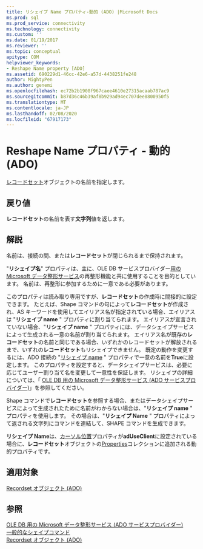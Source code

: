 ```yaml
---
title: リシェイプ Name プロパティ-動的 (ADO) |Microsoft Docs
ms.prod: sql
ms.prod_service: connectivity
ms.technology: connectivity
ms.custom: ''
ms.date: 01/19/2017
ms.reviewer: ''
ms.topic: conceptual
apitype: COM
helpviewer_keywords:
- Reshape Name property [ADO]
ms.assetid: 690229d1-46cc-42e6-a57d-4438251fe248
author: MightyPen
ms.author: genemi
ms.openlocfilehash: ec72b2b1908f967caee4610e27315acaab787ac9
ms.sourcegitcommit: b87d36c46b39af8b929ad94ec707dee8800950f5
ms.translationtype: MT
ms.contentlocale: ja-JP
ms.lasthandoff: 02/08/2020
ms.locfileid: "67917173"
---
```

# <a name="reshape-name-property-dynamic-ado"></a>Reshape Name プロパティ - 動的 (ADO)
[レコードセット](../../../ado/reference/ado-api/recordset-object-ado.md)オブジェクトの名前を指定します。  
  
## <a name="return-values"></a>戻り値  
 **レコードセット**の名前を表す**文字列**値を返します。  
  
## <a name="remarks"></a>解説  
 名前は、接続の間、または**レコードセット**が閉じられるまで保持されます。  
  
 "**リシェイプ名**" プロパティは、主に、OLE DB サービスプロバイダー[用の Microsoft データ整形サービス](../../../ado/guide/appendixes/microsoft-data-shaping-service-for-ole-db-ado-service-provider.md)の再整形機能と共に使用することを目的としています。 名前は、再整形に参加するために一意である必要があります。  
  
 このプロパティは読み取り専用ですが、**レコードセット**の作成時に間接的に設定できます。 たとえば、Shape コマンドの句によって**レコードセット**が作成され、AS キーワードを使用してエイリアス名が指定され**て**いる場合、エイリアスは "**リシェイプ name** " プロパティに割り当てられます。 エイリアスが宣言されていない場合、"**リシェイプ name** " プロパティには、データシェイプサービスによって生成される一意の名前が割り当てられます。 エイリアス名が既存の**レコードセット**の名前と同じである場合、いずれかのレコードセットが解放されるまで、いずれの**レコードセット**もリシェイプできません。 既定の動作を変更するには、ADO 接続の "[リシェイプ name](../../../ado/reference/ado-api/reshape-name-property-dynamic-ado.md) " プロパティで一意の名前を**True**に設定します。 このプロパティを設定すると、データシェイプサービスは、必要に応じてユーザー割り当て名を変更して一意性を保証します。 リシェイプの詳細については、「 [OLE DB 用の Microsoft データ整形サービス (ADO サービスプロバイダー)](../../../ado/guide/appendixes/microsoft-data-shaping-service-for-ole-db-ado-service-provider.md)」を参照してください。  
  
 Shape コマンドで**レコードセット**を参照する場合、またはデータシェイプサービスによって生成されたために名前がわからない場合は、"**リシェイプ name** " プロパティを使用します。 その場合は、"**リシェイプ Name** " プロパティによって返される文字列にコマンドを連結して、SHAPE コマンドを生成できます。  
  
 **リシェイプ Name**は、[カーソル位置](../../../ado/reference/ado-api/cursorlocation-property-ado.md)プロパティが**adUseClient**に設定されている場合に、**レコードセット**オブジェクトの[Properties](../../../ado/reference/ado-api/properties-collection-ado.md)コレクションに追加される動的プロパティです。  
  
## <a name="applies-to"></a>適用対象  
 [Recordset オブジェクト (ADO)](../../../ado/reference/ado-api/recordset-object-ado.md)  
  
## <a name="see-also"></a>参照  
 [OLE DB 用の Microsoft データ整形サービス (ADO サービスプロバイダー)](../../../ado/guide/appendixes/microsoft-data-shaping-service-for-ole-db-ado-service-provider.md)   
 [一般的なシェイプコマンド](../../../ado/guide/data/shape-commands-in-general.md)   
 [Recordset オブジェクト (ADO)](../../../ado/reference/ado-api/recordset-object-ado.md)
